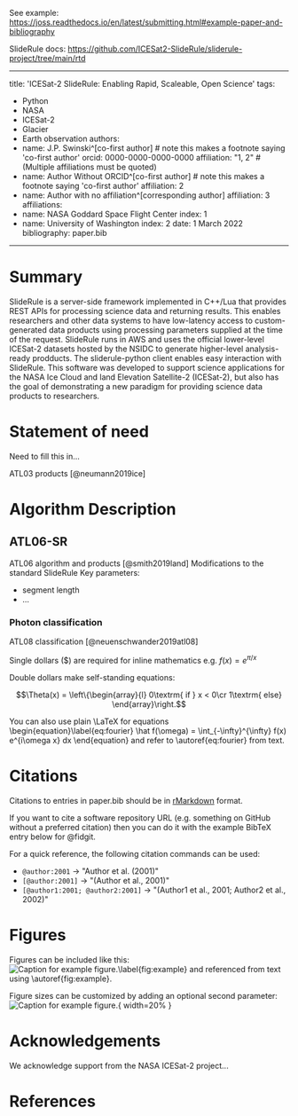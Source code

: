 See example: https://joss.readthedocs.io/en/latest/submitting.html#example-paper-and-bibliography

SlideRule docs: https://github.com/ICESat2-SlideRule/sliderule-project/tree/main/rtd

---
title: 'ICESat-2 SlideRule: Enabling Rapid, Scaleable, Open Science'
tags:
  - Python
  - NASA
  - ICESat-2
  - Glacier
  - Earth observation
authors:
  - name: J.P. Swinski^[co-first author] # note this makes a footnote saying 'co-first author'
    orcid: 0000-0000-0000-0000
    affiliation: "1, 2" # (Multiple affiliations must be quoted)
  - name: Author Without ORCID^[co-first author] # note this makes a footnote saying 'co-first author'
    affiliation: 2
  - name: Author with no affiliation^[corresponding author]
    affiliation: 3
affiliations:
 - name: NASA Goddard Space Flight Center
   index: 1
 - name: University of Washington
   index: 2
date: 1 March 2022
bibliography: paper.bib
---

# Summary 

SlideRule is a server-side framework implemented in C++/Lua that provides REST APIs for processing science data and returning results. This enables researchers and other data systems to have low-latency access to custom-generated data products using processing parameters supplied at the time of the request. SlideRule runs in AWS and uses the official lower-level ICESat-2 datasets hosted by the NSIDC to generate higher-level analysis-ready prodducts. The sliderule-python client enables easy interaction with SlideRule. This software was developed to support science applications for the NASA Ice Cloud and land Elevation Satellite-2 (ICESat-2), but also has the goal of demonstrating a new paradigm for providing science data products to researchers.

# Statement of need

Need to fill this in...

ATL03 products [@neumann2019ice]

# Algorithm Description

## ATL06-SR
ATL06 algorithm and products [@smith2019land]
Modifications to the standard SlideRule
Key parameters:
* segment length
* ... 

### Photon classification 
ATL08 classification [@neuenschwander2019atl08]

Single dollars ($) are required for inline mathematics e.g. $f(x) = e^{\pi/x}$

Double dollars make self-standing equations:

$$\Theta(x) = \left\{\begin{array}{l}
0\textrm{ if } x < 0\cr
1\textrm{ else}
\end{array}\right.$$

You can also use plain \LaTeX for equations
\begin{equation}\label{eq:fourier}
\hat f(\omega) = \int_{-\infty}^{\infty} f(x) e^{i\omega x} dx
\end{equation}
and refer to \autoref{eq:fourier} from text.

# Citations

Citations to entries in paper.bib should be in
[rMarkdown](http://rmarkdown.rstudio.com/authoring_bibliographies_and_citations.html)
format.

If you want to cite a software repository URL (e.g. something on GitHub without a preferred
citation) then you can do it with the example BibTeX entry below for @fidgit.

For a quick reference, the following citation commands can be used:
- `@author:2001`  ->  "Author et al. (2001)"
- `[@author:2001]` -> "(Author et al., 2001)"
- `[@author1:2001; @author2:2001]` -> "(Author1 et al., 2001; Author2 et al., 2002)"

# Figures

Figures can be included like this:
![Caption for example figure.\label{fig:example}](figure.png)
and referenced from text using \autoref{fig:example}.

Figure sizes can be customized by adding an optional second parameter:
![Caption for example figure.](figure.png){ width=20% }

# Acknowledgements

We acknowledge support from the NASA ICESat-2 project...

# References
